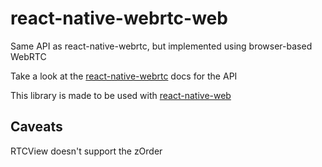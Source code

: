 # react-native-webrtc-web
Same API as react-native-webrtc, but implemented using browser-based WebRTC

Take a look at the [react-native-webrtc](https://github.com/oney/react-native-webrtc) docs for the API

This library is made to be used with [react-native-web](https://github.com/necolas/react-native-web)

## Caveats

RTCView doesn't support the zOrder